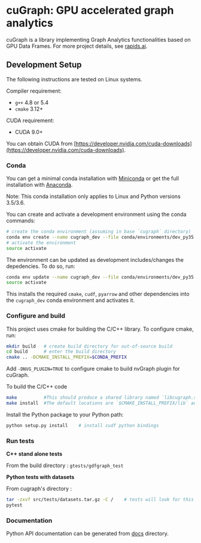# cuGraph: GPU accelerated graph analytics

cuGraph is a library implementing Graph Analytics functionalities based on GPU Data Frames. For more project details, see [rapids.ai](https://rapids.ai/).

## Development Setup

The following instructions are tested on Linux systems.

Compiler requirement:

* `g++` 4.8 or 5.4
* `cmake` 3.12+

CUDA requirement:

* CUDA 9.0+

You can obtain CUDA from [https://developer.nvidia.com/cuda-downloads](https://developer.nvidia.com/cuda-downloads).

### Conda

You can get a minimal conda installation with [Miniconda](https://conda.io/miniconda.html) or get the full installation with [Anaconda](https://www.anaconda.com/download).

Note: This conda installation only applies to Linux and Python versions 3.5/3.6.

You can create and activate a development environment using the conda commands:

```bash
# create the conda environment (assuming in base `cugraph` directory)
conda env create --name cugraph_dev --file conda/environments/dev_py35.yml
# activate the environment
source activate 
```

The environment can be updated as development includes/changes the depedencies. To do so, run:

```bash
conda env update --name cugraph_dev --file conda/environments/dev_py35.yml
source activate 
```

This installs the required `cmake`, `cudf`, `pyarrow` and other
dependencies into the `cugraph_dev` conda environment and activates it.
### Configure and build

This project uses cmake for building the C/C++ library. To configure cmake,
run:

```bash
mkdir build   # create build directory for out-of-source build
cd build      # enter the build directory
cmake .. -DCMAKE_INSTALL_PREFIX=$CONDA_PREFIX 
```

Add `-DNVG_PLUGIN=TRUE` to configure cmake to build nvGraph plugin for cuGraph.

To build the C/C++ code
```bash
make          #This should produce a shared library named `libcugraph.so`
make install  #The default locations are `$CMAKE_INSTALL_PREFIX/lib` and `$CMAKE_INSTALL_PREFIX/include/cugraph` respectively.
```

Install the Python package to your Python path:

```bash
python setup.py install    # install cudf python bindings
```

### Run tests
**C++ stand alone tests** 

From the build directory : `gtests/gdfgraph_test`


**Python tests with datasets** 

From cugraph's directory :
```bash
tar -zxvf src/tests/datasets.tar.gz -C /    # tests will look for this 'datasets' folder in '/'
pytest
```

### Documentation

Python API documentation can be generated from [docs](docs) directory.
